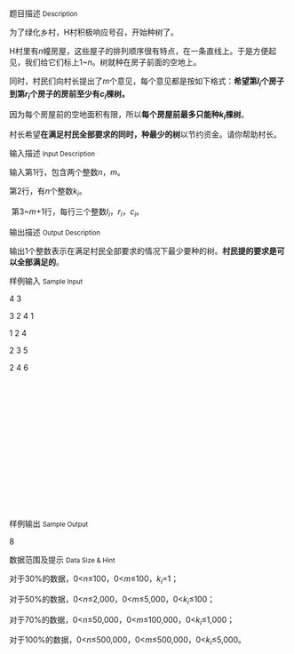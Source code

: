 <div class="panel panel-default">
<div class="area-title">
<span>
题目描述
<small>Description</small>
</span></div>
<div class="panel-body">

<p>为了绿化乡村，H村积极响应号召，开始种树了。</p>
<p>H村里有<em>n</em>幢房屋，这些屋子的排列顺序很有特点，在一条直线上。于是方便起见，我们给它们标上1~<em>n</em>。树就种在房子前面的空地上。</p>
<p>同时，村民们向村长提出了<em>m</em>个意见，每个意见都是按如下格式：<strong>希望第</strong><strong><em>l<sub>i</sub></em></strong><strong>个房子到第</strong><strong><em>r<sub>i</sub></em></strong><strong>个房子的房前至少有</strong><strong><em>c<sub>i</sub></em></strong><strong>棵树。</strong></p>
<p>因为每个房屋前的空地面积有限，所以<strong>每个房屋前最多只能种</strong><strong><em>k<sub>i</sub></em></strong><strong>棵树</strong>。</p>
<p>村长希望<strong>在满足村民全部要求的同时，种最少的树</strong>以节约资金。请你帮助村长。</p>

</div>
</div>

<div class="panel panel-default">
<div class="area-title">
<span>
输入描述
<small>Input Description</small>
</span></div>
<div class="panel-body">
<p>输入第1行，包含两个整数<em>n</em>，<em>m</em>。</p>
<p>第2行，有<em>n</em>个整数<em>k<sub>i</sub></em>。</p>
<p> 第3~<em>m</em>+1行，每行三个整数<em>l<sub>i</sub></em>，<em>r<sub>i</sub></em>，<em>c<sub>i</sub></em>。</p>

</div>
</div>
<div  class="panel panel-default">
<div class="area-title">
<span>
输出描述
<small>Output Description</small>
</span></div>
<div class="panel-body">

<p>输出1个整数表示在满足村民全部要求的情况下最少要种的树。<strong>村民提的要求是可以全部满足的</strong>。</p>

</div>
</div>


<div class="panel panel-default">
<div class="area-title">
<span>
样例输入
<small>Sample Input</small>
</span></div>
<div class="panel-body">
<p>4 3</p>
<p>3 2 4 1</p>
<p>1 2 4</p>
<p>2 3 5</p>
<p>2 4 6</p>
<p> </p>
<p> </p>
<p> </p>
<p> </p>
<p> </p>
<p> </p>
<p> </p>
<p> </p>

</div>
</div>

<div class="panel panel-default">
<div class="area-title">
<span>
样例输出
<small>Sample Output</small>
</span></div>
<div class="panel-body">
<p>8</p>

</div>
</div>

<div class="panel panel-default">
<div class="area-title">
<span>
数据范围及提示
<small>Data Size & Hint</small>
</span></div>
<div class="panel-body">
<p style="">对于30%的数据，0&lt;<em>n</em>≤100，0&lt;<em>m</em>≤100，<em>k<sub>i</sub></em>=1；</p>
<p>对于50%的数据，0&lt;<em>n</em>≤2,000，0&lt;<em>m</em>≤5,000，0&lt;<em>k<sub>i</sub></em>≤100；</p>
<p>对于70%的数据，0&lt;<em>n</em>≤50,000，0&lt;<em>m</em>≤100,000，0&lt;<em>k<sub>i</sub></em>≤1,000；</p>
<p>对于100%的数据，0&lt;<em>n</em>≤500,000，0&lt;<em>m</em>≤500,000，0&lt;<em>k<sub>i</sub></em>≤5,000。</p>
</div>
</div>
